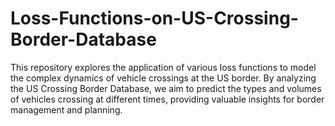 # Loss-Functions-on-US-Crossing-Border-Database
This repository explores the application of various loss functions to model the complex dynamics of vehicle crossings at the US border. By analyzing the US Crossing Border Database, we aim to predict the types and volumes of vehicles crossing at different times, providing valuable insights for border management and planning.
